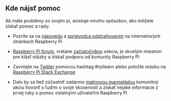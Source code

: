 ## Kde nájsť pomoc

Ak máte problémy so svojím pi, existuje mnoho spôsobov, ako môžete získať pomoc a rady:

+ Pozrite sa na [nápovedu](https://www.raspberrypi.org/help/) a [sprievodca odstraňovaním](https://www.raspberrypi.org/learning/troubleshooting-guide/) na internetových stránkach Raspberry Pi

+ [Raspberry Pi forum](https://www.raspberrypi.org/forums), vrátane [začiatočníkov](https://www.raspberrypi.org/forums/viewforum.php?f=91) sekcia, je skvelým miestom pre klásť otázky a získať podporu od komunity Raspberry Pi

+ Zavolajte na [Twitter](https://twitter.com) pomocou hashtag #rpilearn alebo položte otázku na [Raspberry Pi Stack Exchange](https://raspberrypi.stackexchange.com/)

+ Dalo by sa tiež zúčastniť zadarmo [malinovou marmeládou](https://rpf.io/jam) komunitný akciu hovoriť s ľuďmi o svoje skúsenosti a získať nejaké informácie z prvej ruky o pomoc ostatnými užívateľmi Raspberry Pi